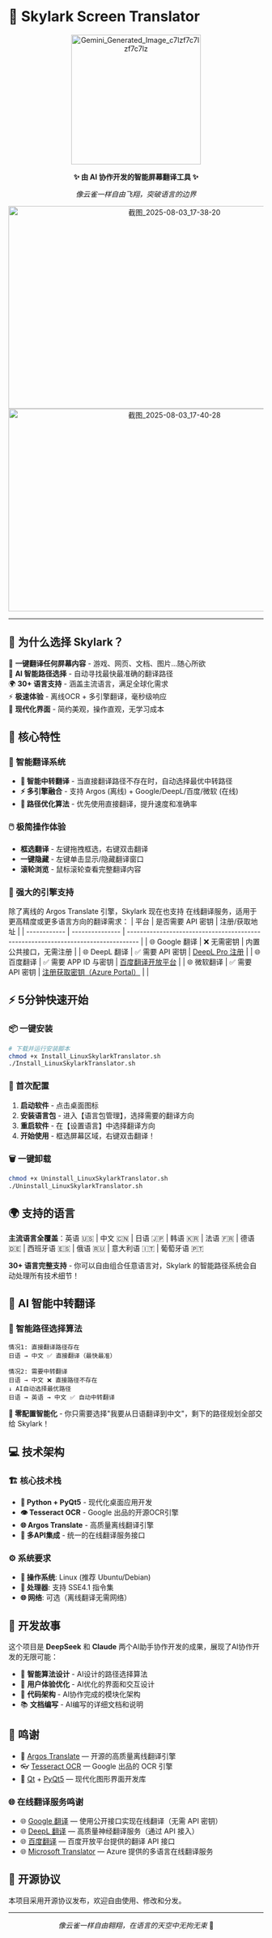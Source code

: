 # 🚀 Skylark Screen Translator

<div align="center">

<img width="256" height="256" alt="Gemini_Generated_Image_c7lzf7c7lzf7c7lz" src="https://github.com/user-attachments/assets/695a5db9-c9c2-433c-984b-6aa2331d60dc" />


**✨ 由 AI 协作开发的智能屏幕翻译工具 ✨**

*像云雀一样自由飞翔，突破语言的边界*



<img width="640" height="400" alt="截图_2025-08-03_17-38-20" src="https://github.com/user-attachments/assets/507ea534-63a6-47be-a5d4-7869381596cc" />




<img width="640" height="400" alt="截图_2025-08-03_17-40-28" src="https://github.com/user-attachments/assets/ce3c6423-a321-40ba-8f21-7a5d3fb12f29" />


</div>

---

## 🌟 为什么选择 Skylark？

🎯 **一键翻译任何屏幕内容** - 游戏、网页、文档、图片...随心所欲  
🧠 **AI 智能路径选择** - 自动寻找最快最准确的翻译路径  
🌍 **30+ 语言支持** - 涵盖主流语言，满足全球化需求  
⚡ **极速体验** - 离线OCR + 多引擎翻译，毫秒级响应  
🎨 **现代化界面** - 简约美观，操作直观，无学习成本  



## 🚀 核心特性

### 🎯 智能翻译系统
- **🔄 智能中转翻译** - 当直接翻译路径不存在时，自动选择最优中转路径
- **⚡ 多引擎融合** - 支持 Argos (离线) + Google/DeepL/百度/微软 (在线)
- **🧠 路径优化算法** - 优先使用直接翻译，提升速度和准确率

### 🖱️ 极简操作体验
- **框选翻译** - 左键拖拽框选，右键双击翻译
- **一键隐藏** - 左键单击显示/隐藏翻译窗口
- **滚轮浏览** - 鼠标滚轮查看完整翻译内容

### 🔧 强大的引擎支持

除了离线的 Argos Translate 引擎，Skylark 现在也支持 在线翻译服务，适用于更高精度或更多语言方向的翻译需求：
| 平台           | 是否需要 API 密钥     | 注册/获取地址                                                                           |
| ------------ | --------------- | --------------------------------------------------------------------------------- |
| 🌐 Google 翻译 | ❌ 无需密钥          | 内置公共接口，无需注册                                                                       |
| 🌐 DeepL 翻译  | ✅ 需要 API 密钥     | [DeepL Pro 注册](https://www.deepl.com/pro-api)                                     |
| 🌐 百度翻译      | ✅ 需要 APP ID 与密钥 | [百度翻译开放平台](https://fanyi-api.baidu.com/)                                          |
| 🌐 微软翻译   | ✅ 需要 API 密钥      | [注册获取密钥（Azure Portal）](https://azure.microsoft.com/products/cognitive-services/translator/) | 
 |


## ⚡ 5分钟快速开始

### 📦 一键安装
```bash
# 下载并运行安装脚本
chmod +x Install_LinuxSkylarkTranslator.sh
./Install_LinuxSkylarkTranslator.sh
```

### 🎯 首次配置
1. **启动软件** - 点击桌面图标
2. **安装语言包** - 进入【语言包管理】，选择需要的翻译方向
3. **重启软件** - 在【设置语言】中选择翻译方向
4. **开始使用** - 框选屏幕区域，右键双击翻译！

### 🗑️ 一键卸载
```bash
chmod +x Uninstall_LinuxSkylarkTranslator.sh
./Uninstall_LinuxSkylarkTranslator.sh
```

## 🌍 支持的语言

**主流语言全覆盖**：英语 🇺🇸 | 中文 🇨🇳 | 日语 🇯🇵 | 韩语 🇰🇷 | 法语 🇫🇷 | 德语 🇩🇪 | 西班牙语 🇪🇸 | 俄语 🇷🇺 | 意大利语 🇮🇹 | 葡萄牙语 🇵🇹

**30+ 语言完整支持** - 你可以自由组合任意语言对，Skylark 的智能路径系统会自动处理所有技术细节！

## 🧠 AI 智能中转翻译

### 🔄 智能路径选择算法

```
情况1: 直接翻译路径存在
日语 → 中文 ✅ 直接翻译（最快最准）

情况2: 需要中转翻译
日语 → 中文 ❌ 直接路径不存在
↓ AI自动选择最优路径
日语 → 英语 → 中文 ✅ 自动中转翻译
```

**🎯 零配置智能化** - 你只需要选择"我要从日语翻译到中文"，剩下的路径规划全部交给 Skylark！

## 💻 技术架构

### 🏗️ 核心技术栈
- **🐍 Python + PyQt5** - 现代化桌面应用开发
- **👁️ Tesseract OCR** - Google 出品的开源OCR引擎
- **🌐 Argos Translate** - 高质量离线翻译引擎
- **🔗 多API集成** - 统一的在线翻译服务接口

### ⚙️ 系统要求
- **🐧 操作系统**: Linux (推荐 Ubuntu/Debian)
- **💾 处理器**: 支持 SSE4.1 指令集
- **🌐 网络**: 可选（离线翻译无需网络）

## 🤝 开发故事

这个项目是 **DeepSeek** 和 **Claude** 两个AI助手协作开发的成果，展现了AI协作开发的无限可能：

- 🧠 **智能算法设计** - AI设计的路径选择算法
- 🎨 **用户体验优化** - AI优化的界面和交互设计  
- 🔧 **代码架构** - AI协作完成的模块化架构
- 📚 **文档编写** - AI编写的详细文档和说明

## 🙏 鸣谢

- 💬 [Argos Translate](https://github.com/argosopentech/argos-translate) — 开源的高质量离线翻译引擎  
- 👓 [Tesseract OCR](https://github.com/tesseract-ocr/tesseract) — Google 出品的 OCR 引擎  
- 🎨 [Qt](https://www.qt.io/) + [PyQt5](https://riverbankcomputing.com/software/pyqt/intro) — 现代化图形界面开发库

### 🌐 在线翻译服务鸣谢

- 🌐 [Google 翻译](https://translate.google.com/) — 使用公开接口实现在线翻译（无需 API 密钥）  
- 🌐 [DeepL 翻译](https://www.deepl.com/pro-api) — 高质量神经翻译服务（通过 API 接入）  
- 🌐 [百度翻译](https://fanyi-api.baidu.com/) — 百度开放平台提供的翻译 API 接口  
- 🌐 [Microsoft Translator](https://azure.microsoft.com/products/cognitive-services/translator/) — Azure 提供的多语言在线翻译服务



## 📄 开源协议

本项目采用开源协议发布，欢迎自由使用、修改和分发。

---

<div align="center">


*像云雀一样自由翱翔，在语言的天空中无拘无束* 🦅

</div>

